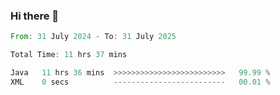 ### Hi there 👋

<!--START_SECTION:waka-->

```rust
From: 31 July 2024 - To: 31 July 2025

Total Time: 11 hrs 37 mins

Java   11 hrs 36 mins  >>>>>>>>>>>>>>>>>>>>>>>>>   99.99 %
XML    0 secs          -------------------------   00.01 %
```

<!--END_SECTION:waka-->

